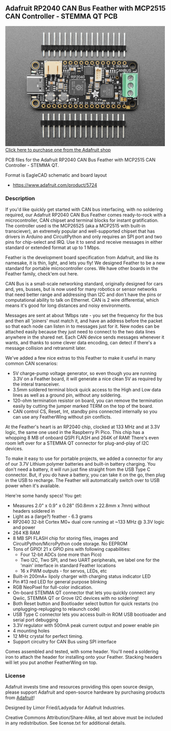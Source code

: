 ## Adafruit RP2040 CAN Bus Feather with MCP2515 CAN Controller - STEMMA QT PCB

<a href="http://www.adafruit.com/products/5724"><img src="assets/5724.jpg?raw=true" width="500px"><br/>
Click here to purchase one from the Adafruit shop</a>

PCB files for the Adafruit RP2040 CAN Bus Feather with MCP2515 CAN Controller - STEMMA QT. 

Format is EagleCAD schematic and board layout
* https://www.adafruit.com/product/5724

### Description

If you'd like quickly get started with CAN bus interfacing, with no soldering required, our Adafruit RP2040 CAN Bus Feather comes ready-to-rock with a microcontroller, CAN chipset and terminal blocks for instant gratification. The controller used is the MCP26525 (aka a MCP2515 with built-in transciever), an extremely popular and well-supported chipset that has drivers in Arduino and CircuitPython and only requires an SPI port and two pins for chip-select and IRQ. Use it to send and receive messages in either standard or extended format at up to 1 Mbps.

Feather is the development board specification from Adafruit, and like its namesake, it is thin, light, and lets you fly! We designed Feather to be a new standard for portable microcontroller cores. We have other boards in the Feather family, check'em out here.

CAN Bus is a small-scale networking standard, originally designed for cars and, yes, busses, but is now used for many robotics or sensor networks that need better range and addressing than I2C and don't have the pins or computational ability to talk on Ethernet. CAN is 2 wire differential, which means it's good for long distances and noisy environments.

Messages are sent at about 1Mbps rate - you set the frequency for the bus and then all 'joiners' must match it, and have an address before the packet so that each node can listen in to messages just for it. New nodes can be attached easily because they just need to connect to the two data lines anywhere in the shared net. Each CAN device sends messages whenever it wants, and thanks to some clever data encoding, can detect if there's a message collision and retransmit later. 

We've added a few nice extras to this Feather to make it useful in many common CAN scenarios:

* 5V charge-pump voltage generator, so even though you are running 3.3V on a Feather board, it will generate a nice clean 5V as required by the interal transceiver.
* 3.5mm soldered terminal block quick access to the High and Low data lines as well as a ground pin, without any soldering.
* 120-ohm termination resistor on board, you can remove the termination easily by cutting the jumper marked TERM on the top of the board.
* CAN control CS, Reset, Int, standby pins connected internally so you can use any FeatherWing without pin conflicts.

At the Feather's heart is an RP2040 chip, clocked at 133 MHz and at 3.3V logic, the same one used in the Raspberry Pi Pico. This chip has a whopping 8 MB of onboard QSPI FLASH and 264K of RAM!  There's even room left over for a STEMMA QT connector for plug-and-play of I2C devices.

To make it easy to use for portable projects, we added a connector for any of our 3.7V Lithium polymer batteries and built-in battery charging. You don't need a battery, it will run just fine straight from the USB Type C connector. But, if you do have a battery, you can take it on the go, then plug in the USB to recharge. The Feather will automatically switch over to USB power when it's available.

Here're some handy specs! You get:

* Measures 2.0" x 0.9" x 0.28" (50.8mm x 22.8mm x 7mm) without headers soldered in
* Light as a (large?) feather - 6.3 grams
* RP2040 32-bit Cortex M0+ dual core running at ~133 MHz @ 3.3V logic and power
* 264 KB RAM
* 8 MB SPI FLASH chip for storing files, images and CircuitPython/MicroPython code storage. No EEPROM
* Tons of GPIO! 21 x GPIO pins with following capabilities:
	* Four 12-bit ADCs (one more than Pico)
	* Two I2C, Two SPI, and two UART peripherals, we label one for the 'main' interface in standard Feather locations
	* 16 x PWM outputs - for servos, LEDs, etc
* Built-in 200mA+ lipoly charger with charging status indicator LED
* Pin #13 red LED for general purpose blinking
* RGB NeoPixel for full-color indication.
* On-board STEMMA QT connector that lets you quickly connect any Qwiic, STEMMA QT or Grove I2C devices with no soldering!
* Both Reset button and Bootloader select button for quick restarts (no unplugging-replugging to relaunch code)
* USB Type C connector lets you access built-in ROM USB bootloader and serial port debugging
* 3.3V regulator with 500mA peak current output and power enable pin
* 4 mounting holes
* 12 MHz crystal for perfect timing.
* Support circuitry for CAN Bus using SPI interface

Comes assembled and tested, with some header. You'll need a soldering iron to attach the header for installing onto your Feather. Stacking headers will let you put another FeatherWing on top.

### License

Adafruit invests time and resources providing this open source design, please support Adafruit and open-source hardware by purchasing products from [Adafruit](https://www.adafruit.com)!

Designed by Limor Fried/Ladyada for Adafruit Industries.

Creative Commons Attribution/Share-Alike, all text above must be included in any redistribution. 
See license.txt for additional details.
